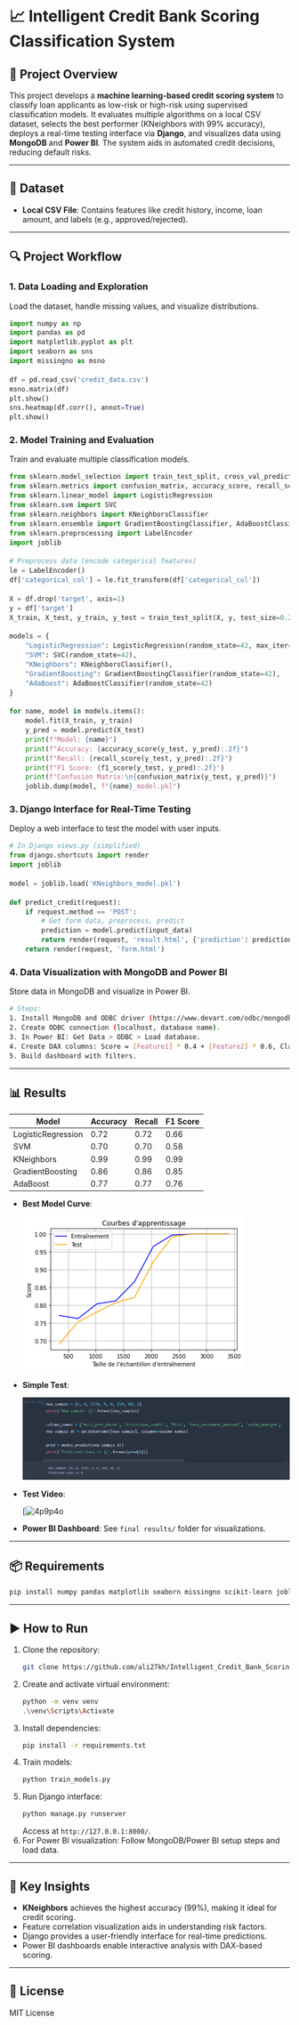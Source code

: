 # 📈 Intelligent Credit Bank Scoring Classification System

## 📌 Project Overview
This project develops a **machine learning-based credit scoring system** to classify loan applicants as low-risk or high-risk using supervised classification models. It evaluates multiple algorithms on a local CSV dataset, selects the best performer (KNeighbors with 99% accuracy), deploys a real-time testing interface via **Django**, and visualizes data using **MongoDB** and **Power BI**. The system aids in automated credit decisions, reducing default risks.

---

## 📂 Dataset
- **Local CSV File**: Contains features like credit history, income, loan amount, and labels (e.g., approved/rejected).

---

## 🔍 Project Workflow

### **1. Data Loading and Exploration**
Load the dataset, handle missing values, and visualize distributions.

```python
import numpy as np
import pandas as pd
import matplotlib.pyplot as plt
import seaborn as sns
import missingno as msno

df = pd.read_csv('credit_data.csv')
msno.matrix(df)
plt.show()
sns.heatmap(df.corr(), annot=True)
plt.show()
```

### **2. Model Training and Evaluation**
Train and evaluate multiple classification models.

```python
from sklearn.model_selection import train_test_split, cross_val_predict
from sklearn.metrics import confusion_matrix, accuracy_score, recall_score, f1_score
from sklearn.linear_model import LogisticRegression
from sklearn.svm import SVC
from sklearn.neighbors import KNeighborsClassifier
from sklearn.ensemble import GradientBoostingClassifier, AdaBoostClassifier
from sklearn.preprocessing import LabelEncoder
import joblib

# Preprocess data (encode categorical features)
le = LabelEncoder()
df['categorical_col'] = le.fit_transform(df['categorical_col'])

X = df.drop('target', axis=1)
y = df['target']
X_train, X_test, y_train, y_test = train_test_split(X, y, test_size=0.2, random_state=42)

models = {
    "LogisticRegression": LogisticRegression(random_state=42, max_iter=10000),
    "SVM": SVC(random_state=42),
    "KNeighbors": KNeighborsClassifier(),
    "GradientBoosting": GradientBoostingClassifier(random_state=42),
    "AdaBoost": AdaBoostClassifier(random_state=42)
}

for name, model in models.items():
    model.fit(X_train, y_train)
    y_pred = model.predict(X_test)
    print(f"Model: {name}")
    print(f"Accuracy: {accuracy_score(y_test, y_pred):.2f}")
    print(f"Recall: {recall_score(y_test, y_pred):.2f}")
    print(f"F1 Score: {f1_score(y_test, y_pred):.2f}")
    print(f"Confusion Matrix:\n{confusion_matrix(y_test, y_pred)}")
    joblib.dump(model, f"{name}_model.pkl")
```

### **3. Django Interface for Real-Time Testing**
Deploy a web interface to test the model with user inputs.

```python
# In Django views.py (simplified)
from django.shortcuts import render
import joblib

model = joblib.load('KNeighbors_model.pkl')

def predict_credit(request):
    if request.method == 'POST':
        # Get form data, preprocess, predict
        prediction = model.predict(input_data)
        return render(request, 'result.html', {'prediction': prediction})
    return render(request, 'form.html')
```

### **4. Data Visualization with MongoDB and Power BI**
Store data in MongoDB and visualize in Power BI.

```bash
# Steps:
1. Install MongoDB and ODBC driver (https://www.devart.com/odbc/mongodb/download.html).
2. Create ODBC connection (localhost, database name).
3. In Power BI: Get Data > ODBC > Load database.
4. Create DAX columns: Score = [Feature1] * 0.4 + [Feature2] * 0.6, Class = IF([Score] > 0.5, "Approved", "Rejected").
5. Build dashboard with filters.
```

---

## 📊 Results
| Model              | Accuracy | Recall | F1 Score |  
|--------------------|----------|--------|----------|
| LogisticRegression | 0.72     | 0.72   | 0.66     |
| SVM                | 0.70     | 0.70   | 0.58     |
| KNeighbors         | 0.99     | 0.99   | 0.99     |
| GradientBoosting   | 0.86     | 0.86   | 0.85     |
| AdaBoost           | 0.77     | 0.77   | 0.76     |

- **Best Model Curve**:

  ![Best Model Curve](curve.png)
  
- **Simple Test**:

   ![Test](test.png)
  
- **Test Video**:

  [![4p9p4o](https://github.com/user-attachments/assets/54590f7d-5078-4d1f-9e85-b611aff20bc2)
  
- **Power BI Dashboard**: See `final results/` folder for visualizations.

---

## 📦 Requirements
```bash
pip install numpy pandas matplotlib seaborn missingno scikit-learn joblib django
```

---

## ▶️ How to Run
1. Clone the repository:
   ```bash
   git clone https://github.com/ali27kh/Intelligent_Credit_Bank_Scoring_Classification_System.git
   ```
2. Create and activate virtual environment:
   ```bash
   python -m venv venv
   .\venv\Scripts\Activate
   ```
3. Install dependencies:
   ```bash
   pip install -r requirements.txt
   ```
4. Train models:
   ```bash
   python train_models.py
   ```
5. Run Django interface:
   ```bash
   python manage.py runserver
   ```
   Access at `http://127.0.0.1:8000/`.
6. For Power BI visualization: Follow MongoDB/Power BI setup steps and load data.

---

## 📌 Key Insights
- **KNeighbors** achieves the highest accuracy (99%), making it ideal for credit scoring.
- Feature correlation visualization aids in understanding risk factors.
- Django provides a user-friendly interface for real-time predictions.
- Power BI dashboards enable interactive analysis with DAX-based scoring.

---

## 📜 License
MIT License
